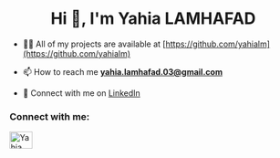 <h1 align="center">Hi 👋, I'm Yahia LAMHAFAD</h1>

- 👨‍💻 All of my projects are available at [https://github.com/yahialm](https://github.com/yahialm)

- 📫 How to reach me **yahia.lamhafad.03@gmail.com**

- 🔗 Connect with me on [LinkedIn](https://www.linkedin.com/in/lamhafad-yahia-32b6b8235)

<h3 align="left">Connect with me:</h3>
<p align="left">
  <a href="https://www.linkedin.com/in/lamhafad-yahia-32b6b8235" target="blank">
    <img align="center" src="https://cdn.jsdelivr.net/npm/simple-icons@v3/icons/linkedin.svg" alt="Yahia Lamhafad LinkedIn" height="30" width="40" />
  </a>
</p>

